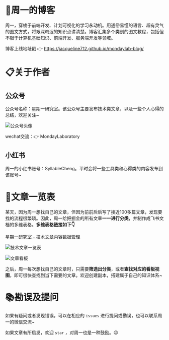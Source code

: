 # 📑周一的博客

周一，穿梭于前端开发、计划可视化的学习永动机。用通俗易懂的语言、超有灵气的图文方式，将艰深晦涩的知识点讲清楚。博客汇集多个类别的图文教程，包括但不限于计算机基础知识、前端开发、服务端开发等领域。

博客上线地址戳 👉 https://jacqueline712.github.io/mondaylab-blog/

# 📋关于作者

## 公众号

公众号名称：星期一研究室。该公众号主要发布技术类文章，以及一些个人心得的总结，欢迎关注~

![公众号头像](https://mondaylab-1309616765.cos.ap-shanghai.myqcloud.com/06-碎碎念个人成长/01-复盘总结类/github-blog/%E5%85%AC%E4%BC%97%E5%8F%B7%E5%A4%B4%E5%83%8F(2).jpg)

wechat交流：👉 MondayLaboratory

## 小红书

周一的小红书账号：SyllableCheng。平时会将一些工具类和心得类的内容发布到该账号~

# 📝文章一览表

某天，因为周一想找自己的文章，但因为前前后后写了接近100多篇文章，发现要找的流程很繁琐。因此，周一给把掘金的所有文章**一一进行分类**，并制作成飞书文档的多维表格。**多维表格链接如下👇**

[星期一研究室 - 技术文章内容数据管理](https://pzfqk98jn1.feishu.cn/base/bascnhUqPGQOh5KqLj3P0TjdFLf?table=tblaRSp6ROhtrp1p&view=vewIDfJwhm)

![技术文章一览表](https://mondaylab-1309616765.cos.ap-shanghai.myqcloud.com/06-%E7%A2%8E%E7%A2%8E%E5%BF%B5%E4%B8%AA%E4%BA%BA%E6%88%90%E9%95%BF/01-%E5%A4%8D%E7%9B%98%E6%80%BB%E7%BB%93%E7%B1%BB/github-blog/%E6%8A%80%E6%9C%AF%E6%96%87%E7%AB%A0%E4%B8%80%E8%A7%88%E8%A1%A8.png)

![文章看板](https://mondaylab-1309616765.cos.ap-shanghai.myqcloud.com/06-%E7%A2%8E%E7%A2%8E%E5%BF%B5%E4%B8%AA%E4%BA%BA%E6%88%90%E9%95%BF/01-%E5%A4%8D%E7%9B%98%E6%80%BB%E7%BB%93%E7%B1%BB/github-blog/%E6%96%87%E7%AB%A0%E7%9C%8B%E6%9D%BF.png)

之后，周一每次想找自己的文章时，只需要**筛选出分类**，或者**查找对应的看板视图**，即可很快查找到当下需要的文章。欢迎创建副本，搭建属于自己的知识体系~

# 📚勘误及提问

如果有疑问或者发现错误，可以在相应的 `issues` 进行提问或勘误，也可以联系周一的微信交流~

如果文章有所启发，欢迎 `star` ，对周一也是一种鼓励。😉



